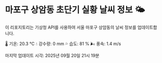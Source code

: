 
# 마포구 상암동 초단기 실황 날씨 정보 🌤️

이 리포지토리는 기상청 API를 사용하여 서울 마포구 상암동의 날씨 정보를 업데이트합니다. 

🌡️ 기온: 20.3 ℃
💧 강수량: 0 mm
💦 습도: 81 %
🌬️ 풍속: 1.4 m/s

마지막 업데이트 시각: 2025년 09월 20일 21시 19분    
